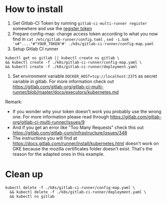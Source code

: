 # How to install

1. Get Gitlab-CI Token by running `gitlab-ci-multi-runner register` somewhere and use the [register token](https://gitlab.com/[USER]/[PROJECT-NAME]/runners)
1. Prepare config-map: change access token according to what you now find in `cat /etc/gitlab-runner/config.toml` , `sed -i.bak 's#"...."#"YOUR_TOKEN"#' ./k8s/gitlab-ci-runner/config-map.yaml`
1. Setup Gitlab CI runner
```
kubectl get ns gitlab || kubectl create ns gitlab \
&& kubectl create -f ./k8s/gitlab-ci-runner/config-map.yaml \
&& kubectl create -f ./k8s/gitlab-ci-runner/deployment.yaml
```
1. Set environment variable `DOCKER_HOST=tcp://localhost:2375` as secret variable in gitlab. For more information check out https://gitlab.com/gitlab-org/gitlab-ci-multi-runner/blob/master/docs/executors/kubernetes.md

Remark:

- If you wonder why your token doesn't work you probably use the wrong one. For more information please read through https://gitlab.com/gitlab-org/gitlab-ci-multi-runner/issues/9
- And if you get an error like "Too Many Requests" check this out https://gitlab.com/gitlab-com/infrastructure/issues/348
- The instructions you will find at https://docs.gitlab.com/runner/install/kubernetes.html doesn't work on GKE because
  the mozilla certificates folder doesn't exist. That's the reason for the adapted ones in this example.

# Clean up

```
kubectl delete -f ./k8s/gitlab-ci-runner/config-map.yaml \
  && kubectl delete -f ./k8s/gitlab-ci-runner/deployment.yaml \
  && kubectl ns gitlab
```
